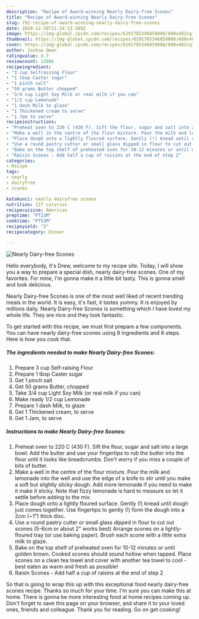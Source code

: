 ```yaml
---
description: "Recipe of Award-winning Nearly Dairy-free Scones"
title: "Recipe of Award-winning Nearly Dairy-free Scones"
slug: 792-recipe-of-award-winning-nearly-dairy-free-scones
date: 2020-12-28T21:14:13.509Z
image: https://img-global.cpcdn.com/recipes/6191785346859008/680x482cq70/nearly-dairy-free-scones-recipe-main-photo.jpg
thumbnail: https://img-global.cpcdn.com/recipes/6191785346859008/680x482cq70/nearly-dairy-free-scones-recipe-main-photo.jpg
cover: https://img-global.cpcdn.com/recipes/6191785346859008/680x482cq70/nearly-dairy-free-scones-recipe-main-photo.jpg
author: Joshua Owen
ratingvalue: 4.7
reviewcount: 12886
recipeingredient:
- "3 cup Selfraising Flour"
- "1 tbsp Caster sugar"
- "1 pinch salt"
- "50 grams Butter chopped"
- "3/4 cup Light Soy Milk or real milk if you can"
- "1/2 cup Lemonade"
- "1 dash Milk to glaze"
- "1 Thickened cream to serve"
- "1 Jam to serve"
recipeinstructions:
- "Preheat oven to 220 C (430 F). Sift the flour, sugar and salt into a large bowl. Add the butter and use your fingertips to rub the butter into the flour until it looks like breadcrumbs. Don&#39;t worry if you miss a couple of bits of butter."
- "Make a well in the centre of the flour mixture. Pour the milk and lemonade into the well and use the edge of a knife to stir until you make a soft but slightly sticky dough. Add more lemonade if you need to make it make it sticky.  Note that fizzy lemonade is hard to measure so let it settle before adding to the mix."
- "Place dough onto a lightly floured surface. Gently (!) knead until dough just comes together. Use fingertips to gently (!) form the dough into a 2cm (~1&#34;) thick disc."
- "Use a round pastry cutter or small glass dipped in flour to cut out scones (5-6cm or about 2&#34; works best) Arrange scones on a lightly-floured tray (or use baking paper). Brush each scone with a little extra milk to glaze."
- "Bake on the top shelf of preheated oven for 10-12 minutes or until golden brown. Cooked scones should sound hollow when tapped. Place scones  on a clean tea towel and cover with another tea towel to cool - best eaten as warm and fresh as possible!"
- "Raisin Scones - Add half a cup of raisins at the end of step 2"
categories:
- Recipe
tags:
- nearly
- dairyfree
- scones

katakunci: nearly dairyfree scones 
nutrition: 127 calories
recipecuisine: American
preptime: "PT23M"
cooktime: "PT53M"
recipeyield: "3"
recipecategory: Dinner

---
```



![Nearly Dairy-free Scones](https://img-global.cpcdn.com/recipes/6191785346859008/680x482cq70/nearly-dairy-free-scones-recipe-main-photo.jpg)

Hello everybody, it's Drew, welcome to my recipe site. Today, I will show you a way to prepare a special dish, nearly dairy-free scones. One of my favorites. For mine, I'm gonna make it a little bit tasty. This is gonna smell and look delicious.

Nearly Dairy-free Scones is one of the most well liked of recent trending meals in the world. It is easy, it's fast, it tastes yummy. It is enjoyed by millions daily. Nearly Dairy-free Scones is something which I have loved my whole life. They are nice and they look fantastic.




To get started with this recipe, we must first prepare a few components. You can have nearly dairy-free scones using 9 ingredients and 6 steps. Here is how you cook that.

<!--inarticleads1-->

##### The ingredients needed to make Nearly Dairy-free Scones:

1. Prepare 3 cup Self-raising Flour
1. Prepare 1 tbsp Caster sugar
1. Get 1 pinch salt
1. Get 50 grams Butter, chopped
1. Take 3/4 cup Light Soy Milk (or real milk if you can)
1. Make ready 1/2 cup Lemonade
1. Prepare 1 dash Milk, to glaze
1. Get 1 Thickened cream, to serve
1. Get 1 Jam, to serve




<!--inarticleads2-->

##### Instructions to make Nearly Dairy-free Scones:

1. Preheat oven to 220 C (430 F). Sift the flour, sugar and salt into a large bowl. Add the butter and use your fingertips to rub the butter into the flour until it looks like breadcrumbs. Don&#39;t worry if you miss a couple of bits of butter.
1. Make a well in the centre of the flour mixture. Pour the milk and lemonade into the well and use the edge of a knife to stir until you make a soft but slightly sticky dough. Add more lemonade if you need to make it make it sticky.  Note that fizzy lemonade is hard to measure so let it settle before adding to the mix.
1. Place dough onto a lightly floured surface. Gently (!) knead until dough just comes together. Use fingertips to gently (!) form the dough into a 2cm (~1&#34;) thick disc.
1. Use a round pastry cutter or small glass dipped in flour to cut out scones (5-6cm or about 2&#34; works best) Arrange scones on a lightly-floured tray (or use baking paper). Brush each scone with a little extra milk to glaze.
1. Bake on the top shelf of preheated oven for 10-12 minutes or until golden brown. Cooked scones should sound hollow when tapped. Place scones  on a clean tea towel and cover with another tea towel to cool - best eaten as warm and fresh as possible!
1. Raisin Scones - Add half a cup of raisins at the end of step 2




So that is going to wrap this up with this exceptional food nearly dairy-free scones recipe. Thanks so much for your time. I'm sure you can make this at home. There is gonna be more interesting food at home recipes coming up. Don't forget to save this page on your browser, and share it to your loved ones, friends and colleague. Thank you for reading. Go on get cooking!
